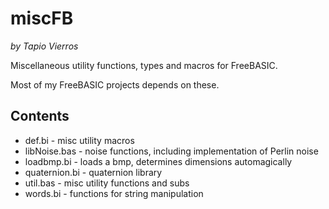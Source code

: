 miscFB
======
_by Tapio Vierros_

Miscellaneous utility functions, types and macros for FreeBASIC.

Most of my FreeBASIC projects depends on these.

Contents
--------
 * def.bi			- misc utility macros
 * libNoise.bas		- noise functions, including implementation of Perlin noise
 * loadbmp.bi		- loads a bmp, determines dimensions automagically
 * quaternion.bi	- quaternion library
 * util.bas			- misc utility functions and subs
 * words.bi			- functions for string manipulation
